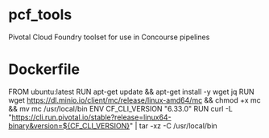 # pcf_tools
Pivotal Cloud Foundry toolset for use in Concourse pipelines
# Dockerfile
FROM ubuntu:latest
RUN apt-get update && apt-get install -y wget jq
RUN wget https://dl.minio.io/client/mc/release/linux-amd64/mc && chmod +x mc && mv mc /usr/local/bin
ENV CF_CLI_VERSION "6.33.0"
RUN curl -L "https://cli.run.pivotal.io/stable?release=linux64-binary&version=${CF_CLI_VERSION}" | tar -xz -C /usr/local/bin
